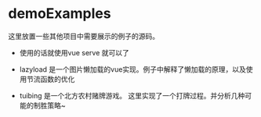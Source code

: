 # demoExamples
这里放置一些其他项目中需要展示的例子的源码。

+ 使用的话就使用vue serve 就可以了

+ lazyload 是一个图片懒加载的vue实现。例子中解释了懒加载的原理，以及使用节流函数的优化

+ tuibing 是一个北方农村赌牌游戏。 这里实现了一个打牌过程。并分析几种可能的制胜策略~